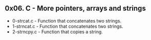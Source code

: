 ## 0x06. C - More pointers, arrays and strings
* 0-strcat.c - Function that concatenates two strings.
* 1-strncat.c - Function that concatenates two strings.
* 2-strncpy.c - Function that copies a string.
